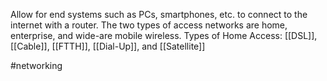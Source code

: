 Allow for end systems such as PCs, smartphones, etc. to connect to the internet with a router.
The two types of access networks are home, enterprise, and wide-are mobile wireless.
Types of Home Access: [[DSL]], [[Cable]], [[FTTH]], [[Dial-Up]], and [[Satellite]]

#networking 